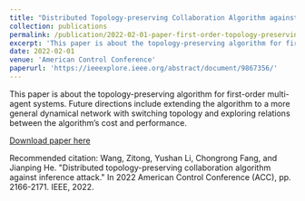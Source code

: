 ```yaml
---
title: "Distributed Topology-preserving Collaboration Algorithm against Inference Attack"
collection: publications
permalink: /publication/2022-02-01-paper-first-order-topology-preserving
excerpt: 'This paper is about the topology-preserving algorithm for first-order multi-agent systems.'
date: 2022-02-01
venue: 'American Control Conference'
paperurl: 'https://ieeexplore.ieee.org/abstract/document/9867356/'
---
```

This paper is about the topology-preserving algorithm for first-order multi-agent systems. Future directions include extending the algorithm to a more general dynamical network with switching topology and exploring relations between the algorithm’s cost and performance.

[Download paper here](http://zitwng.github.io/files/paper_ACC22_first_order_topology_preserving.pdf)

Recommended citation: Wang, Zitong, Yushan Li, Chongrong Fang, and Jianping He. "Distributed topology-preserving collaboration algorithm against inference attack." In 2022 American Control Conference (ACC), pp. 2166-2171. IEEE, 2022.
